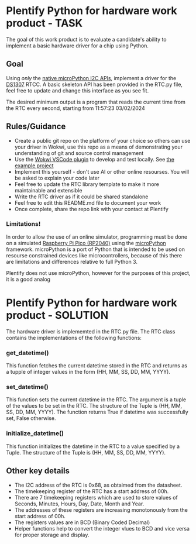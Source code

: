# Plentify Python for hardware work product - TASK

The goal of this work product is to evaluate a candidate's ability to implement a basic hardware driver for a chip using Python.

## Goal
Using *only* the [native microPython I2C APIs](https://docs.micropython.org/en/latest/library/machine.I2C.html), implement a driver for the  [DS1307](https://www.analog.com/media/en/technical-documentation/data-sheets/ds1307.pdf) RTCC.
A basic skeleton API has been provided in the RTC.py file, feel free to update and change this interface as you see fit.

The desired minimum output is a program that reads the current time from the RTC every second, starting from 11:57:23 03/02/2024

## Rules/Guidance
* Create a public git repo on the platform of your choice so others can use your driver in Wokwi, use this repo as a means of demonstrating your understanding of git and source control management
* Use the [Wokwi VSCode plugin](https://docs.wokwi.com/vscode/getting-started) to develop and test locally. See [the example project](https://github.com/wokwi/wokwi-vscode-micropython)
* Implement this yourself - don't use AI or other online resourses. You will be asked to explain your code later
* Feel free to update the RTC library template to make it more maintainable and extensible
* Write the RTC driver as if it could be shared standalone
* Feel free to edit this README.md file to document your work
* Once complete, share the repo link with your contact at Plentify

### Limitations!
In order to allow the use of an online simulator, programming must be done on a simulated [Raspberry Pi Pico (RP2040)](https://www.raspberrypi.com/documentation/microcontrollers/rp2040.html) using the [microPython](https://micropython.org/) framework.
microPython is a port of Python that is intended to be used on resourse constrained devices like microcontrollers, because of this there are limitations and differences relative to full Python 3. 

Plentify does not use microPython, however for the purposes of this project, it is a good analog

# Plentify Python for hardware work product - SOLUTION

The hardware driver is implememted in the RTC.py file. The RTC class contains the implementations of the following functions:

### get_datetime()
This function fetches the current datetime stored in the RTC and returns as a tupple of integer values in the form (HH, MM, SS, DD, MM, YYYY).

### set_datetime()
This function sets the current datetime in the RTC. The argument is a tuple of the values to be set in the RTC. The structure of the Tuple is  (HH, MM, SS, DD, MM, YYYY). The function returns True if datetime was successfully set, False otherwise.

### initialize_datetime()
This function initializes the datetime in the RTC to a value specified by a Tuple. The structure of the Tuple is (HH, MM, SS, DD, MM, YYYY).

## Other key details

- The I2C address of the RTC is 0x68, as obtaimed from the datasheet.
- The timekeeping register of the RTC has a start address of 00h.
- There are 7 timekeeping registers which are used to store values of Seconds, Minutes, Hours, Day, Date, Month and Year.
- The addresses of these registers are increasing monotonously from the start address of 00h.
- The registers values are in BCD (Binary Coded Decimal)
- Helper functions help to convert the integer vlues to BCD and vice versa for proper storage and display.
